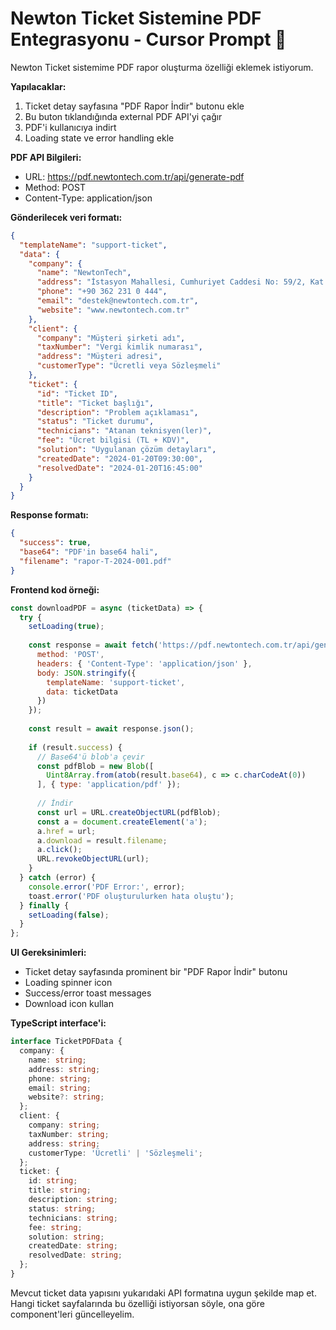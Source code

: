 # Newton Ticket Sistemine PDF Entegrasyonu - Cursor Prompt 🎯

Newton Ticket sistemime PDF rapor oluşturma özelliği eklemek istiyorum. 

**Yapılacaklar:**
1. Ticket detay sayfasına "PDF Rapor İndir" butonu ekle
2. Bu buton tıklandığında external PDF API'yi çağır
3. PDF'i kullanıcıya indirt
4. Loading state ve error handling ekle

**PDF API Bilgileri:**
- URL: https://pdf.newtontech.com.tr/api/generate-pdf
- Method: POST
- Content-Type: application/json

**Gönderilecek veri formatı:**
```json
{
  "templateName": "support-ticket",
  "data": {
    "company": {
      "name": "NewtonTech",
      "address": "İstasyon Mahallesi, Cumhuriyet Caddesi No: 59/2, Kat: 1, İlkadım/Samsun", 
      "phone": "+90 362 231 0 444",
      "email": "destek@newtontech.com.tr",
      "website": "www.newtontech.com.tr"
    },
    "client": {
      "company": "Müşteri şirketi adı",
      "taxNumber": "Vergi kimlik numarası",
      "address": "Müşteri adresi",
      "customerType": "Ücretli veya Sözleşmeli"
    },
    "ticket": {
      "id": "Ticket ID",
      "title": "Ticket başlığı", 
      "description": "Problem açıklaması",
      "status": "Ticket durumu",
      "technicians": "Atanan teknisyen(ler)",
      "fee": "Ücret bilgisi (TL + KDV)",
      "solution": "Uygulanan çözüm detayları",
      "createdDate": "2024-01-20T09:30:00",
      "resolvedDate": "2024-01-20T16:45:00"
    }
  }
}
```

**Response formatı:**
```json
{
  "success": true,
  "base64": "PDF'in base64 hali",
  "filename": "rapor-T-2024-001.pdf"
}
```

**Frontend kod örneği:**
```javascript
const downloadPDF = async (ticketData) => {
  try {
    setLoading(true);
    
    const response = await fetch('https://pdf.newtontech.com.tr/api/generate-pdf', {
      method: 'POST',
      headers: { 'Content-Type': 'application/json' },
      body: JSON.stringify({
        templateName: 'support-ticket',
        data: ticketData
      })
    });
    
    const result = await response.json();
    
    if (result.success) {
      // Base64'ü blob'a çevir
      const pdfBlob = new Blob([
        Uint8Array.from(atob(result.base64), c => c.charCodeAt(0))
      ], { type: 'application/pdf' });
      
      // İndir
      const url = URL.createObjectURL(pdfBlob);
      const a = document.createElement('a');
      a.href = url;
      a.download = result.filename;
      a.click();
      URL.revokeObjectURL(url);
    }
  } catch (error) {
    console.error('PDF Error:', error);
    toast.error('PDF oluşturulurken hata oluştu');
  } finally {
    setLoading(false);
  }
};
```

**UI Gereksinimleri:**
- Ticket detay sayfasında prominent bir "PDF Rapor İndir" butonu
- Loading spinner icon
- Success/error toast messages  
- Download icon kullan

**TypeScript interface'i:**
```typescript
interface TicketPDFData {
  company: {
    name: string;
    address: string;
    phone: string;
    email: string;
    website?: string;
  };
  client: {
    company: string;
    taxNumber: string;
    address: string;
    customerType: 'Ücretli' | 'Sözleşmeli';
  };
  ticket: {
    id: string;
    title: string;
    description: string;
    status: string;
    technicians: string;
    fee: string;
    solution: string;
    createdDate: string;
    resolvedDate: string;
  };
}
```

Mevcut ticket data yapısını yukarıdaki API formatına uygun şekilde map et. Hangi ticket sayfalarında bu özelliği istiyorsan söyle, ona göre component'leri güncelleyelim. 